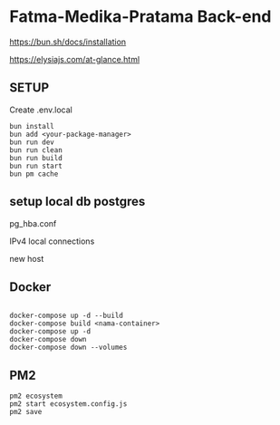 # Fatma-Medika-Pratama Back-end

<https://bun.sh/docs/installation>

<https://elysiajs.com/at-glance.html>

## SETUP

Create .env.local

```shell
bun install
bun add <your-package-manager>
bun run dev
bun run clean
bun run build
bun run start
bun pm cache
```

## setup local db postgres

pg_hba.conf

IPv4 local connections

new host

## Docker

```shell

docker-compose up -d --build
docker-compose build <nama-container>
docker-compose up -d
docker-compose down
docker-compose down --volumes
```

## PM2

```shell
pm2 ecosystem
pm2 start ecosystem.config.js
pm2 save
```
